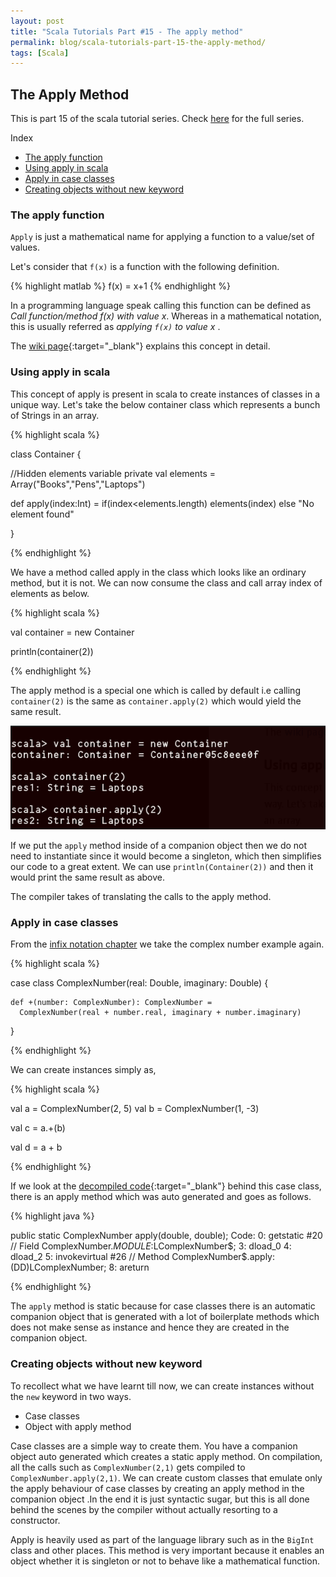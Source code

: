 ```yaml
---
layout: post
title: "Scala Tutorials Part #15 - The apply method"
permalink: blog/scala-tutorials-part-15-the-apply-method/
tags: [Scala]
---
```


The Apply Method
----------------

This is part 15 of the scala tutorial series. Check [here](/tags/#Scala) for the full series.

<i class="fa fa-list-ul fa-lg space-right"></i> Index

- [The apply function](#Intro)
- [Using apply in scala](#ApplyInScala)
- [Apply in case classes](#CaseClassApply)
- [Creating objects without new keyword](#WithoutNew)

<h3><b><a name = "Intro" class="inter-header">The apply function</a></b></h3>

`Apply` is just a mathematical name for applying a function to a value/set of values.

Let's consider that `f(x)` is a function with the following definition.

{% highlight matlab %}
f(x) = x+1
{% endhighlight %}

In a programming language speak calling this function can be defined as 
<cite>Call function/method f(x) with value x</cite>. Whereas in a mathematical notation, 
this is usually referred as <cite> applying `f(x)` to value x </cite>.

The [wiki page](https://en.wikipedia.org/wiki/Apply){:target="_blank"} explains this concept in detail.

<h3><b><a name = "ApplyInScala" class="inter-header">Using apply in scala</a></b></h3>

This concept of apply is present in scala to create instances of classes in a unique way. 
Let's take the below container class which represents a bunch of Strings in an array.

{% highlight scala %}

class Container  {

  //Hidden elements variable
  private val elements = Array("Books","Pens","Laptops")

  def apply(index:Int) = if(index<elements.length) elements(index) else "No element found"
  
}

{% endhighlight %}

We have a method called apply in the class which looks like an ordinary method, but it is not. We can now consume
the class and call array index of elements as below.

{% highlight scala %}

val container = new Container

println(container(2))

{% endhighlight %}

The apply method is a special one which is called by default i.e calling `container(2)` is the same as `container.apply(2)` which would 
yield the same result.

![Scala apply](/images/scala_apply.png)

If we put the `apply` method inside of a companion object then we do not need to instantiate since it would become a singleton, which then
simplifies our code to a great extent. We can use `println(Container(2))` and then it would print the same result as above.

The compiler takes of translating the calls to the apply method. 

<h3><b><a name = "CaseClassApply" class="inter-header">Apply in case classes</a></b></h3>

From the [infix notation chapter](/blog/scala-tutorials-part-12-infix-notation/#InfixNotation) we take the complex number example again.

{% highlight scala %}

case class ComplexNumber(real: Double, imaginary: Double) {

    def +(number: ComplexNumber): ComplexNumber =
      ComplexNumber(real + number.real, imaginary + number.imaginary)
      
}
  
{% endhighlight %}

We can create instances simply as,

{% highlight scala %}

  val a = ComplexNumber(2, 5)
  val b = ComplexNumber(1, -3)

  val c = a.+(b)
  
  val d = a + b

{% endhighlight %}

If we look at the [decompiled code](https://gist.github.com/Madusudanan/135e70cf55934c318b90eeee624236d8#file-complexnumber-java-L9){:target="_blank"}
behind this case class, there is an apply method which was auto generated and goes as follows.

{% highlight java %}

public static ComplexNumber apply(double, double);
    Code:
       0: getstatic     #20                 // Field ComplexNumber$.MODULE$:LComplexNumber$;
       3: dload_0
       4: dload_2
       5: invokevirtual #26                 // Method ComplexNumber$.apply:(DD)LComplexNumber;
       8: areturn

{% endhighlight %}

The `apply` method is static because for case classes there is an automatic companion object that is generated with a lot of boilerplate methods which does not make sense as instance and hence they are created in the companion object.

<h3><b><a name = "WithoutNew" class="inter-header">Creating objects without new keyword</a></b></h3>

To recollect what we have learnt till now, we can create instances without the `new` keyword in two ways.

- Case classes
- Object with apply method

Case classes are a simple way to create them. You have a companion object auto generated which creates a static apply method. 
On compilation, all the calls such as `ComplexNumber(2,1)` gets compiled to `ComplexNumber.apply(2,1)`. We can create custom classes that 
emulate only the apply behaviour of case classes by creating an apply method in the companion object .In the end it is just syntactic sugar, 
but this is all done behind the scenes by the compiler without actually resorting to a constructor.

Apply is heavily used as part of the language library such as in the `BigInt` class and other places. This method is very important
because it enables an object whether it is singleton or not to behave like a mathematical function. 









